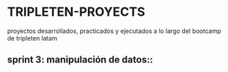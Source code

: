 # TRIPLETEN-PROYECTS
proyectos desarrollados, practicados y ejecutados a lo largo del bootcamp de tripleten latam 

## sprint 3: manipulación de datos::
